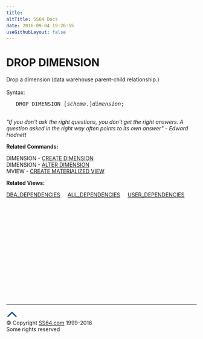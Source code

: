 ```yaml
---
title:
altTitle: SS64 Docs
date: 2016-09-04 19:26:55
useGithubLayout: false
---
```

<!-- #BeginLibraryItem "/Library/head_ora.lbi" --><!-- #EndLibraryItem --><h1>DROP DIMENSION</h1> 
<p>Drop a dimension (data warehouse parent-child relationship.)<br>
<br>
Syntax:</p>
<pre>   DROP DIMENSION [<i>schema</i>.]<i>dimension</i>;</pre>
<p><br>
  <i class="quote">"If you don't ask the right questions, you don't get the right answers. A question asked in the right way often points to its own answer" - Edward Hodnett </i></p>
<p><b>Related Commands:</b></p>
<p>DIMENSION - <a href="dimension_c.html">CREATE DIMENSION</a> <br>
DIMENSION - <a href="dimension_a.html">ALTER DIMENSION</a> <br>
MVIEW - <a href="mview_c.html">CREATE MATERIALIZED VIEW</a> </p>
<p><b>Related Views:</b></p>
<p class="code"> <a href="../orad/DBA_DEPENDENCIES.html">DBA_DEPENDENCIES</a>&nbsp;&nbsp;&nbsp;&nbsp;&nbsp;<a href="../orad/ALL_DEPENDENCIES.html">ALL_DEPENDENCIES</a>&nbsp;&nbsp;&nbsp;&nbsp;&nbsp;<a href="../orad/USER_DEPENDENCIES.html">USER_DEPENDENCIES</a> </p><!-- #BeginLibraryItem "/Library/foot_ora.lbi" --><p>
<!-- oracle-footer -->
<ins class="adsbygoogle" style="display:inline-block;width:300px;height:250px" data-ad-client="ca-pub-6140977852749469" data-ad-slot="4275490898"></ins>
<script>
(adsbygoogle = window.adsbygoogle || []).push({});
</script></p>
<hr>
<div id="bl" class="footer"><a href="dimension_d.html#"><img src="../images/top.png" width="30" height="22" alt="Back to the Top"></a></div>
<div id="br" class="footer, tagline">© Copyright <a href="http://ss64.com/">SS64.com</a> 1999-2016<br>
Some rights reserved</div><!-- #EndLibraryItem -->

